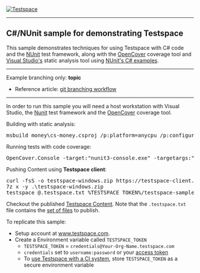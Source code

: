 [![Testspace](http://www.testspace.com/img/Testspace.png)](http://www.testspace.com)

***

## C#/NUnit sample for demonstrating Testspace

This sample demonstrates techniques for using Testspace with C# code and the [NUnit](http://nunit.org/) test framework, along with the [OpenCover](https://github.com/OpenCover/opencover) coverage tool and [Visual Studio's](https://msdn.microsoft.com/en-us/library/dd264939.aspx) static analysis tool using [NUnit's C# examples](https://github.com/nunit/nunit-csharp-samples).

***
Example branching only: **topic**

* Reference article: [git branching workflow](https://git-scm.com/book/en/v1/Git-Branching-Branching-Workflows)

***

In order to run this sample you will need a host workstation with Visual Studio, the [Nunit](http://nunit.org/) test framework and the [OpenCover](https://github.com/OpenCover/opencover) coverage tool.

Building with static analysis:

<pre>
msbuild money\cs-money.csproj /p:platform=anycpu /p:configuration=debug /p:runCodeAnalysis=true /p:codeanalysislogfile=..\analysis.xml
</pre>
Running tests with code coverage:

<pre>
OpenCover.Console -target:"nunit3-console.exe" -targetargs:"cs-money.dll" -output:"coverage.xml" -filter:"+[*]* -[*]*MoneyTest*" -register:user
</pre>

Pushing Content using **Testspace client**:

<pre>
curl -fsS -o testspace-windows.zip https://testspace-client.s3.amazonaws.com/testspace-windows.zip
7z x -y .\testspace-windows.zip
testspace @.testspace.txt %TESTSPACE_TOKEN%/testspace-samples:csharp.nunit/%APPVEYOR_REPO_BRANCH%#appveyor.build.%APPVEYOR_BUILD_NUMBER%
</pre>

Checkout the published [Testspace Content](https://samples.testspace.com/projects/csharp.nunit). Note that the `.testspace.txt` file contains the [set of files](http://help.testspace.com/how-to:publish-content#publishing-via-content-list-file) to publish. 

To replicate this sample: 
  - Setup account at www.testspace.com.
  - Create a Environment variable called `TESTSPACE_TOKEN`
     - `TESTSPACE_TOKEN` = `credentials@Your-Org-Name.testspace.com`
     - `credentials` set to `username:password` or your [access token](http://help.testspace.com/reference:client-reference#login-credentials)
     - To [use Testspace with a CI system](http://help.testspace.com/how-to:add-to-ci-workflow), store `TESTSPACE_TOKEN` as a secure environment variable
 